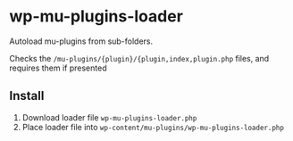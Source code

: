 # wp-mu-plugins-loader

Autoload mu-plugins from sub-folders.

Checks the `/mu-plugins/{plugin}/{plugin,index,plugin.php` files, and requires them if presented

## Install

1. Download loader file `wp-mu-plugins-loader.php`
2. Place loader file into `wp-content/mu-plugins/wp-mu-plugins-loader.php`
